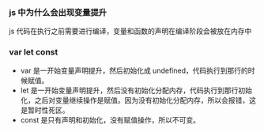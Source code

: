 ### js 中为什么会出现变量提升

js 代码在执行之前需要进行编译，变量和函数的声明在编译阶段会被放在内存中

### var let const

- var 是一开始变量声明提升，然后初始化成 undefined，代码执行到那行的时候赋值。
- let 是一开始变量声明提升，然后没有初始化分配内存，代码执行到那行初始化，之后对变量继续操作是赋值。因为没有初始化分配内存，所以会报错，这是暂时性死区。
- const 是只有声明和初始化，没有赋值操作，所以不可变。
